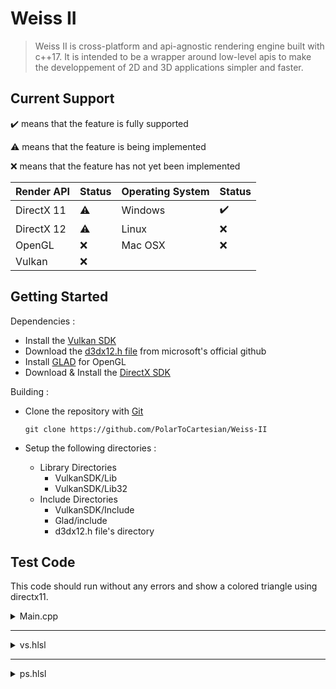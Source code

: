 # Weiss II

> Weiss II is cross-platform and api-agnostic rendering engine built with c++17. It is intended to be a wrapper around low-level apis to make the developpement of 2D and 3D applications simpler and faster.

## Current Support

:heavy_check_mark: means that the feature is fully supported

:warning: means that the feature is being implemented

:x: means that the feature has not yet been implemented

| Render API | Status    | Operating System | Status             |
| ---------- | --------- | ---------------- | ------------------ |
| DirectX 11 | :warning: | Windows          | :heavy_check_mark: |
| DirectX 12 | :warning: | Linux            | :x:                |
| OpenGL     | :x:       | Mac OSX          | :x:                |
| Vulkan     | :x:       | | |

## Getting Started

Dependencies :

+ Install the [Vulkan SDK](https://www.lunarg.com/vulkan-sdk/)
+ Download the [d3dx12.h file](https://github.com/microsoft/DirectX-Graphics-Samples/blob/master/Libraries/D3DX12/d3dx12.h) from microsoft's official github
+ Install [GLAD](https://glad.dav1d.de/) for OpenGL
+ Download & Install the [DirectX SDK](https://www.microsoft.com/en-us/download/details.aspx?id=6812)

Building :

+ Clone the repository with [Git](https://git-scm.com/)

  ```git clone https://github.com/PolarToCartesian/Weiss-II```

+ Setup the following directories :
  + Library Directories
    + VulkanSDK/Lib
    + VulkanSDK/Lib32
  + Include Directories
    + VulkanSDK/Include
    + Glad/include
    + d3dx12.h file's directory

## Test Code

This code should run without any errors and show a colored triangle using directx11.

<details>
  <summary>Main.cpp</summary>


```c++
#include "Weiss-II/Include.h"

struct Vertex {
	Vec3f position;
	Vec3f color;
};

int main()
{
	ENABLE_CONSOLE();

	try {
		WindowHandle    window    = Window::Create();
		RenderAPIHandle renderAPI = RenderAPI::Create(RenderAPIName::DIRECTX11);

		std::vector<RenderPipelineDesc> pipelineDescs{
			RenderPipelineDesc{"vs.hlsl", {
				{ "POSITION", ShaderInputElementType::VECTOR_3D_FLOAT_32 },
				{ "COLOR",    ShaderInputElementType::VECTOR_3D_FLOAT_32 }
			}, "ps.hlsl", PrimitiveTopology::TRIANGLES}
		};

		renderAPI->InitRenderAPI(window, pipelineDescs);

		std::array<Vertex, 3u> vertices{
			Vertex{Vec3f{+0.0f, +1.0f, 0.0f}, Vec3f{1.0f, 0.0f, 0.0f}},
			Vertex{Vec3f{+1.0f, -1.0f, 0.0f}, Vec3f{0.0f, 1.0f, 0.0f}},
			Vertex{Vec3f{-1.0f, -1.0f, 0.0f}, Vec3f{0.0f, 0.0f, 1.0f}}
		};
		
		Drawable drawable{0u, renderAPI->CreateVertexBuffer(sizeof(Vertex), vertices.size(), vertices.data()) };
		
		while (window->IsRunning()) {
			window->Update();
			renderAPI->BeginFrame();
			renderAPI->Draw(drawable, vertices.size());
			renderAPI->EndFrame();
			std::this_thread::sleep_for(std::chrono::microseconds(16));
		}
	} catch (const std::runtime_error& e) {
		std::cout << e.what() << '\n';
	}
}
```
</details>

---

<details>
  <summary>vs.hlsl</summary>

```hlsl
struct VSOUT
{
    float4 out_position : SV_POSITION;
    float4 out_color : COLOR;
};

VSOUT main(float3 position : POSITION, float3 color : COLOR)
{
    VSOUT _out;
    _out.out_position = float4(position, 1.0f);
    _out.out_color = float4(color, 1.0f);

    return _out;
}
```
</details>

---

<details>
  <summary>ps.hlsl</summary>

```hlsl
float4 main(float4 position : SV_POSITION, float4 color : COLOR) : SV_TARGET
{
    return color;
}
```
</details>
